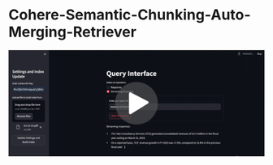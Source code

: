 # Cohere-Semantic-Chunking-Auto-Merging-Retriever

[![Image](Imgs/img.png)](https://youtu.be/XlpT5FCNhEc)
